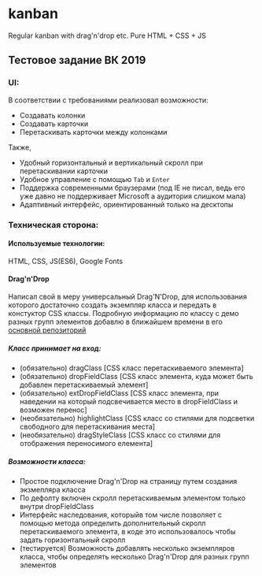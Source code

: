 # kanban
Regular kanban with drag'n'drop etc. Pure HTML + CSS + JS


## Тестовое задание ВК 2019

### UI:
В соответствии с требованиями реализовал возможности:

+ Создавать колонки
+ Создавать карточки
+ Перетаскивать карточки между колонками

Также, 

+ Удобный горизонтальный и вертикальный скролл при перетаскивании карточки
+ Удобное управление с помощью `Tab` и `Enter`
+ Поддержка современными браузерами (под IE не писал, ведь его уже давно не поддерживает Microsoft а аудитория слишком мала)
+ Адаптивный интерфейс, ориентированный только на десктопы

### Техническая сторона:

#### Используемые технологии:
HTML, CSS, JS(ES6), Google Fonts
 
#### Drag'n'Drop 
Написал свой в меру универсальный Drag'N'Drop, для использования которого достаточно создать экземпляр класса и передать в констуктор CSS классы. Подробную информацию по классу с демо разных групп элементов добавлю в ближайшем времени в его [основной репозиторий](https://github.com/subelta/drag-n-drop)

##### Класс принимает на вход: 
+ (обязательно) dragClass [CSS класс перетаскиваемого элемента]
+ (обязательно) dropFieldClass [CSS класс элемента, куда может быть добавлен перетаскиваемый элемент]
+ (обязательно) extDropFieldClass [CSS класс элемента, при наведении на который подсвечивается место в dropFieldClass и возможен перенос]
+ (необязательно) highlightClass [CSS класс со стилями для подсветки свободного для перетаскивания места]
+ (необязательно) dragStyleClass [CSS класс со стилями для отображения переносимого елемента]

##### Возможности класса:
+ Простое подключение Drag'n'Drop на страницу путем создания экзмепляра класса
+ По дефолту включен скролл перетаскиваемым элементом только внутри dropFieldClass
+ Интерфейс наследования, которыйв том числе позволяет с помощью метода определить дополнительный скролл перетаскиваемого элемента,
в коде это использовалось чтобы задать горизонтальный скролл
+ (тестируется) Возможность добавлять несколько экземпляров класса, чтобы определять несколько Drag'n'Drop для разных групп элементов 




